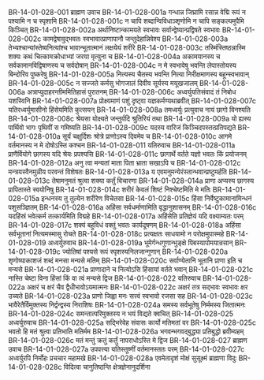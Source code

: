BR-14-01-028-001	ब्राह्मण उवाच
BR-14-01-028-001a	गन्धान्न जिघ्रामि रसान्न वेद्मि रूपं न पश्यामि न च स्पृशामि
BR-14-01-028-001c	न चापि शब्दान्विविधाञ्शृणोमि न चापि सङ्कल्पमुपैमि किञ्चित्
BR-14-01-028-002a	अर्थानिष्टान्कामयते स्वभावः सर्वान्द्वेष्यान्प्रद्विषते स्वभावः
BR-14-01-028-002c	कामद्वेषावुद्भवतः स्वभावात्प्राणापानौ जन्तुदेहान्निवेश्य
BR-14-01-028-003a	तेभ्यश्चान्यांस्तेष्वनित्यांश्च भावान्भूतात्मानं लक्षयेयं शरीरे
BR-14-01-028-003c	तस्मिंस्तिष्ठन्नास्मि शक्यः कथं चित्कामक्रोधाभ्यां जरया मृत्युना च
BR-14-01-028-004a	अकामयानस्य च सर्वकामानविद्विषाणस्य च सर्वदोषान्
BR-14-01-028-004c	न मे स्वभावेषु भवन्ति लेपास्तोयस्य बिन्दोरिव पुष्करेषु
BR-14-01-028-005a	नित्यस्य चैतस्य भवन्ति नित्या निरीक्षमाणस्य बहून्स्वभावान्
BR-14-01-028-005c	न सज्जते कर्मसु भोगजालं दिवीव सूर्यस्य मयूखजालम्
BR-14-01-028-006a	अत्राप्युदाहरन्तीममितिहासं पुरातनम्
BR-14-01-028-006c	अध्वर्युयतिसंवादं तं निबोध यशस्विनि
BR-14-01-028-007a	प्रोक्ष्यमाणं पशुं दृष्ट्वा यज्ञकर्मण्यथाब्रवीत्
BR-14-01-028-007c	यतिरध्वर्युमासीनो हिंसेयमिति कुत्सयन्
BR-14-01-028-008a	तमध्वर्युः प्रत्युवाच नायं छागो विनश्यति
BR-14-01-028-008c	श्रेयसा योक्ष्यते जन्तुर्यदि श्रुतिरियं तथा
BR-14-01-028-009a	यो ह्यस्य पार्थिवो भागः पृथिवीं स गमिष्यति
BR-14-01-028-009c	यदस्य वारिजं किञ्चिदपस्तत्प्रतिपद्यते
BR-14-01-028-010a	सूर्यं चक्षुर्दिशः श्रोत्रे प्राणोऽस्य दिवमेव च
BR-14-01-028-010c	आगमे वर्तमानस्य न मे दोषोऽस्ति कश्चन
BR-14-01-028-011	यतिरुवाच
BR-14-01-028-011a	प्राणैर्वियोगे छागस्य यदि श्रेयः प्रपश्यसि
BR-14-01-028-011c	छागार्थे वर्तते यज्ञो भवतः किं प्रयोजनम्
BR-14-01-028-012a	अनु त्वा मन्यतां माता पिता भ्राता सखाऽपि च
BR-14-01-028-012c	मन्त्रयस्वैनमुन्नीय परवन्तं विशेषतः
BR-14-01-028-013a	य एवमनुमन्येरंस्तान्भवान्प्रष्टुमर्हति
BR-14-01-028-013c	तेषामनुमतं श्रुत्वा शक्या कर्तुं विचारणा
BR-14-01-028-014a	प्राणा अप्यस्य छागस्य प्रापितास्ते स्वयोनिषु
BR-14-01-028-014c	शरीरं केवलं शिष्टं निश्चेष्टमिति मे मतिः
BR-14-01-028-015a	इन्धनस्य तु तुल्येन शरीरेण विचेतसा
BR-14-01-028-015c	हिंसा निर्वेष्टुकामानामिन्धनं पशुसञ्ज्ञितम्
BR-14-01-028-016a	अहिंसा सर्वधर्माणामिति वृद्धानुशासनम्
BR-14-01-028-016c	यदहिंस्रं भवेत्कर्म तत्कार्यमिति विद्महे
BR-14-01-028-017a	अहिंसेति प्रतिज्ञेयं यदि वक्ष्याम्यतः परम्
BR-14-01-028-017c	शक्यं बहुविधं वक्तुं भवतः कार्यदूषणम्
BR-14-01-028-018a	अहिंसा सर्वभूतानां नित्यमस्मासु रोचते
BR-14-01-028-018c	प्रत्यक्षतः साधयामो न परोक्षमुपास्महे
BR-14-01-028-019	अध्वर्युरुवाच
BR-14-01-028-019a	भूमेर्गन्धगुणान्भुङ्क्षे पिबस्यापोमयान्रसान्
BR-14-01-028-019c	ज्योतिषां पश्यसे रूपं स्पृशस्यनिलजान्गुणान्
BR-14-01-028-020a	शृणोष्याकाशजं शब्दं मनसा मन्यसे मतिम्
BR-14-01-028-020c	सर्वाण्येतानि भूतानि प्राणा इति च मन्यसे
BR-14-01-028-021a	प्राणादाने च नित्योऽसि हिंसायां वर्तते भवान्
BR-14-01-028-021c	नास्ति चेष्टा विना हिंसां किं वा त्वं मन्यसे द्विज
BR-14-01-028-022	यतिरुवाच
BR-14-01-028-022a	अक्षरं च क्षरं चैव द्वैधीभावोऽयमात्मनः
BR-14-01-028-022c	अक्षरं तत्र सद्भावः स्वभावः क्षर उच्यते
BR-14-01-028-023a	प्राणो जिह्वा मनः सत्त्वं स्वभावो रजसा सह
BR-14-01-028-023c	भावैरेतैर्विमुक्तस्य निर्द्वन्द्वस्य निराशिषः
BR-14-01-028-024a	समस्य सर्वभूतेषु निर्ममस्य जितात्मनः
BR-14-01-028-024c	समन्तात्परिमुक्तस्य न भयं विद्यते क्वचित्
BR-14-01-028-025	अध्वर्युरुवाच
BR-14-01-028-025a	सद्भिरेवेह संवासः कार्यो मतिमतां वर
BR-14-01-028-025c	भवतो हि मतं श्रुत्वा प्रतिभाति मतिर्मम
BR-14-01-028-026a	भगवन्भगवद्बुद्ध्या प्रतिबुद्धो ब्रवीम्यहम्
BR-14-01-028-026c	मतं मन्तुं क्रतुं कर्तुं नापराधोऽस्ति मे द्विज
BR-14-01-028-027	ब्राह्मण उवाच
BR-14-01-028-027a	उपपत्त्या यतिस्तूष्णीं वर्तमानस्ततः परम्
BR-14-01-028-027c	अध्वर्युरपि निर्मोहः प्रचचार महामखे
BR-14-01-028-028a	एवमेतादृशं मोक्षं सुसूक्ष्मं ब्राह्मणा विदुः
BR-14-01-028-028c	विदित्वा चानुतिष्ठन्ति क्षेत्रज्ञेनानुदर्शिना
